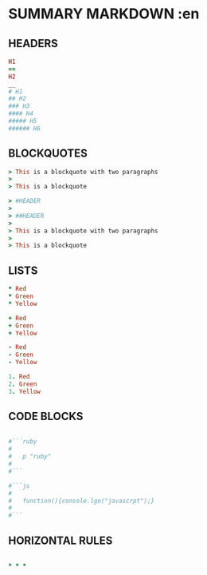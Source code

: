# SUMMARY MARKDOWN :en

## HEADERS

```ruby
H1
==
H2
__
# H1
## H2
### H3
#### H4
##### H5
###### H6
```
## BLOCKQUOTES

```ruby
> This is a blockquote with two paragraphs
>
> This is a blockquote

> #HEADER
>
> ##HEADER
>
> This is a blockquote with two paragraphs
>
> This is a blockquote
```
## LISTS

```ruby
* Red
* Green
* Yellow

+ Red
+ Green
+ Yellow

- Red
- Green
- Yellow

1. Red
2. Green
3. Yellow

```
## CODE BLOCKS

```ruby

#```ruby
#
#   p "ruby"
#
#```

#```js
#
#   function(){console.lgo("javascrpt");}
#
#```

```
## HORIZONTAL RULES

```ruby

* * *

```

